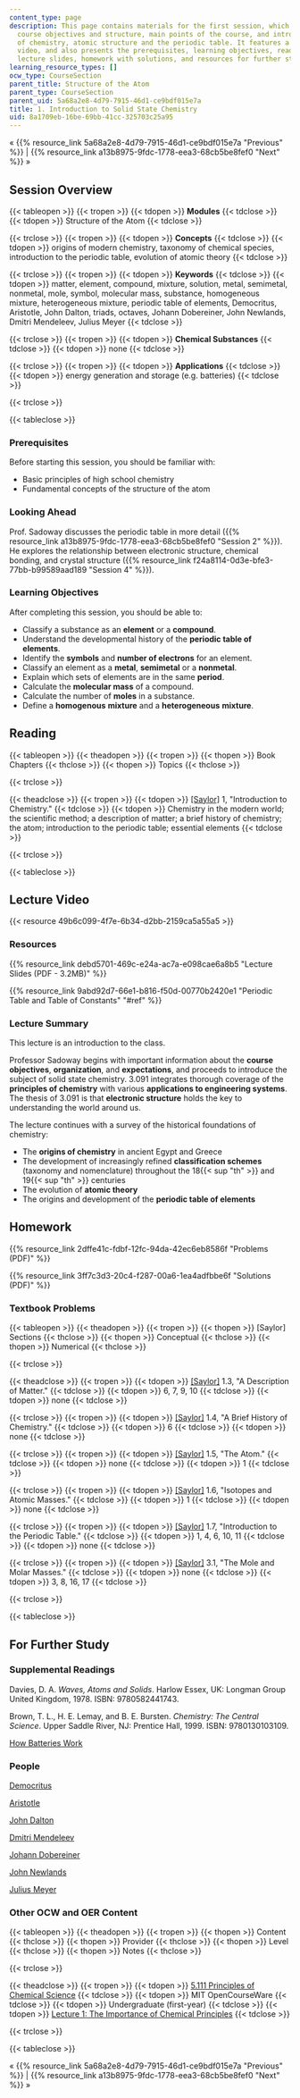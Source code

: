 ```yaml
---
content_type: page
description: This page contains materials for the first session, which summarizes
  course objectives and structure, main points of the course, and introduces the origins
  of chemistry, atomic structure and the periodic table. It features a 1-hour lecture
  video, and also presents the prerequisites, learning objectives, reading assignment,
  lecture slides, homework with solutions, and resources for further study.
learning_resource_types: []
ocw_type: CourseSection
parent_title: Structure of the Atom
parent_type: CourseSection
parent_uid: 5a68a2e8-4d79-7915-46d1-ce9bdf015e7a
title: 1. Introduction to Solid State Chemistry
uid: 8a1709eb-16be-69bb-41cc-325703c25a95
---
```


« {{% resource_link 5a68a2e8-4d79-7915-46d1-ce9bdf015e7a "Previous" %}} | {{% resource_link a13b8975-9fdc-1778-eea3-68cb5be8fef0 "Next" %}} »

Session Overview
----------------

{{< tableopen >}}
{{< tropen >}}
{{< tdopen >}}
**Modules**
{{< tdclose >}}
{{< tdopen >}}
Structure of the Atom
{{< tdclose >}}

{{< trclose >}}
{{< tropen >}}
{{< tdopen >}}
**Concepts**
{{< tdclose >}}
{{< tdopen >}}
origins of modern chemistry, taxonomy of chemical species, introduction to the periodic table, evolution of atomic theory
{{< tdclose >}}

{{< trclose >}}
{{< tropen >}}
{{< tdopen >}}
**Keywords**
{{< tdclose >}}
{{< tdopen >}}
matter, element, compound, mixture, solution, metal, semimetal, nonmetal, mole, symbol, molecular mass, substance, homogeneous mixture, heterogeneous mixture, periodic table of elements, Democritus, Aristotle, John Dalton, triads, octaves, Johann Dobereiner, John Newlands, Dmitri Mendeleev, Julius Meyer
{{< tdclose >}}

{{< trclose >}}
{{< tropen >}}
{{< tdopen >}}
**Chemical Substances**
{{< tdclose >}}
{{< tdopen >}}
none
{{< tdclose >}}

{{< trclose >}}
{{< tropen >}}
{{< tdopen >}}
**Applications**
{{< tdclose >}}
{{< tdopen >}}
energy generation and storage (e.g. batteries)
{{< tdclose >}}

{{< trclose >}}

{{< tableclose >}}

### Prerequisites

Before starting this session, you should be familiar with:

*   Basic principles of high school chemistry
*   Fundamental concepts of the structure of the atom

### Looking Ahead

Prof. Sadoway discusses the periodic table in more detail ({{% resource_link a13b8975-9fdc-1778-eea3-68cb5be8fef0 "Session 2" %}}). He explores the relationship between electronic structure, chemical bonding, and crystal structure ({{% resource_link f24a8114-0d3e-bfe3-77bb-b99589aad189 "Session 4" %}}).

### Learning Objectives

After completing this session, you should be able to:

*   Classify a substance as an **element** or a **compound**.
*   Understand the developmental history of the **periodic table of elements**.
*   Identify the **symbols** and **number of electrons** for an element.
*   Classify an element as a **metal**, **semimetal** or a **nonmetal**.
*   Explain which sets of elements are in the same **period**.
*   Calculate the **molecular mass** of a compound.
*   Calculate the number of **moles** in a substance.
*   Define a **homogenous** **mixture** and a **heterogeneous** **mixture**.

Reading
-------

{{< tableopen >}}
{{< theadopen >}}
{{< tropen >}}
{{< thopen >}}
Book Chapters
{{< thclose >}}
{{< thopen >}}
Topics
{{< thclose >}}

{{< trclose >}}

{{< theadclose >}}
{{< tropen >}}
{{< tdopen >}}
[\[Saylor\]](https://saylordotorg.github.io/text_general-chemistry-principles-patterns-and-applications-v1.0/s05-00-introduction-to-chemistry.html) 1, "Introduction to Chemistry."
{{< tdclose >}}
{{< tdopen >}}
Chemistry in the modern world; the scientific method; a description of matter; a brief history of chemistry; the atom; introduction to the periodic table; essential elements
{{< tdclose >}}

{{< trclose >}}

{{< tableclose >}}

Lecture Video
-------------

{{< resource 49b6c099-4f7e-6b34-d2bb-2159ca5a55a5 >}}

### Resources

{{% resource_link debd5701-469c-e24a-ac7a-e098cae6a8b5 "Lecture Slides (PDF - 3.2MB)" %}}

{{% resource_link 9abd92d7-66e1-b816-f50d-00770b2420e1 "Periodic Table and Table of Constants" "#ref" %}}

### Lecture Summary

This lecture is an introduction to the class. 

Professor Sadoway begins with important information about the **course objectives**, **organization**, and **expectations**, and proceeds to introduce the subject of solid state chemistry. 3.091 integrates thorough coverage of the **principles of chemistry** with various **applications to engineering systems**. The thesis of 3.091 is that **electronic structure** holds the key to understanding the world around us.

The lecture continues with a survey of the historical foundations of chemistry:

*   The **origins of chemistry** in ancient Egypt and Greece
*   The development of increasingly refined **classification schemes** (taxonomy and nomenclature) throughout the 18{{< sup "th" >}} and 19{{< sup "th" >}} centuries
*   The evolution of **atomic theory**
*   The origins and development of the **periodic table of elements**

Homework
--------

{{% resource_link 2dffe41c-fdbf-12fc-94da-42ec6eb8586f "Problems (PDF)" %}}

{{% resource_link 3ff7c3d3-20c4-f287-00a6-1ea4adfbbe6f "Solutions (PDF)" %}}

### Textbook Problems

{{< tableopen >}}
{{< theadopen >}}
{{< tropen >}}
{{< thopen >}}
\[Saylor\] Sections
{{< thclose >}}
{{< thopen >}}
Conceptual
{{< thclose >}}
{{< thopen >}}
Numerical
{{< thclose >}}

{{< trclose >}}

{{< theadclose >}}
{{< tropen >}}
{{< tdopen >}}
[\[Saylor\]](https://saylordotorg.github.io/text_general-chemistry-principles-patterns-and-applications-v1.0/s05-03-a-description-of-matter.html) 1.3, "A Description of Matter."
{{< tdclose >}}
{{< tdopen >}}
6, 7, 9, 10
{{< tdclose >}}
{{< tdopen >}}
none
{{< tdclose >}}

{{< trclose >}}
{{< tropen >}}
{{< tdopen >}}
[\[Saylor\]](https://saylordotorg.github.io/text_general-chemistry-principles-patterns-and-applications-v1.0/s05-04-a-brief-history-of-chemistry.html) 1.4, "A Brief History of Chemistry."
{{< tdclose >}}
{{< tdopen >}}
6
{{< tdclose >}}
{{< tdopen >}}
none
{{< tdclose >}}

{{< trclose >}}
{{< tropen >}}
{{< tdopen >}}
[\[Saylor\]](https://saylordotorg.github.io/text_general-chemistry-principles-patterns-and-applications-v1.0/s05-05-the-atom.html) 1.5, "The Atom."
{{< tdclose >}}
{{< tdopen >}}
none
{{< tdclose >}}
{{< tdopen >}}
1
{{< tdclose >}}

{{< trclose >}}
{{< tropen >}}
{{< tdopen >}}
[\[Saylor\]](https://saylordotorg.github.io/text_general-chemistry-principles-patterns-and-applications-v1.0/s05-06-isotopes-and-atomic-masses.html) 1.6, "Isotopes and Atomic Masses."
{{< tdclose >}}
{{< tdopen >}}
1
{{< tdclose >}}
{{< tdopen >}}
none
{{< tdclose >}}

{{< trclose >}}
{{< tropen >}}
{{< tdopen >}}
[\[Saylor\]](https://saylordotorg.github.io/text_general-chemistry-principles-patterns-and-applications-v1.0/s05-07-introduction-to-the-periodic-t.html) 1.7, "Introduction to the Periodic Table."
{{< tdclose >}}
{{< tdopen >}}
1, 4, 6, 10, 11
{{< tdclose >}}
{{< tdopen >}}
none
{{< tdclose >}}

{{< trclose >}}
{{< tropen >}}
{{< tdopen >}}
[\[Saylor\]](https://saylordotorg.github.io/text_general-chemistry-principles-patterns-and-applications-v1.0/s07-01-the-mole-and-molar-masses.html) 3.1, "The Mole and Molar Masses."
{{< tdclose >}}
{{< tdopen >}}
none
{{< tdclose >}}
{{< tdopen >}}
3, 8, 16, 17
{{< tdclose >}}

{{< trclose >}}

{{< tableclose >}}

For Further Study
-----------------

### Supplemental Readings

Davies, D. A. _Waves, Atoms and Solids_. Harlow Essex, UK: Longman Group United Kingdom, 1978. ISBN: 9780582441743.

Brown, T. L., H. E. Lemay, and B. E. Bursten. _Chemistry: The Central Science_. Upper Saddle River, NJ: Prentice Hall, 1999. ISBN: 9780130103109.

[How Batteries Work](http://www.physicscentral.com/explore/action/lithium.cfm)

### People

[Democritus](http://en.wikipedia.org/wiki/Democritus)

[Aristotle](http://en.wikipedia.org/wiki/Aristotle)

[John Dalton](http://en.wikipedia.org/wiki/John_Dalton)

[Dmitri Mendeleev](http://en.wikipedia.org/wiki/Mendeleyev)

[Johann Dobereiner](http://en.wikipedia.org/wiki/Dobereiner)

[John Newlands](http://en.wikipedia.org/wiki/John_newlands)

[Julius Meyer](http://en.wikipedia.org/wiki/Lothar_Meyer)

### Other OCW and OER Content

{{< tableopen >}}
{{< theadopen >}}
{{< tropen >}}
{{< thopen >}}
Content
{{< thclose >}}
{{< thopen >}}
Provider
{{< thclose >}}
{{< thopen >}}
Level
{{< thclose >}}
{{< thopen >}}
Notes
{{< thclose >}}

{{< trclose >}}

{{< theadclose >}}
{{< tropen >}}
{{< tdopen >}}
[5.111 Principles of Chemical Science](/courses/5-111-principles-of-chemical-science-fall-2008)
{{< tdclose >}}
{{< tdopen >}}
MIT OpenCourseWare
{{< tdclose >}}
{{< tdopen >}}
Undergraduate (first-year)
{{< tdclose >}}
{{< tdopen >}}
[Lecture 1: The Importance of Chemical Principles](/courses/5-111-principles-of-chemical-science-fall-2008/resources/lecture-1)
{{< tdclose >}}

{{< trclose >}}

{{< tableclose >}}

« {{% resource_link 5a68a2e8-4d79-7915-46d1-ce9bdf015e7a "Previous" %}} | {{% resource_link a13b8975-9fdc-1778-eea3-68cb5be8fef0 "Next" %}} »